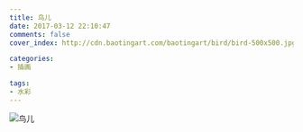 ```yaml
---
title: 鸟儿
date: 2017-03-12 22:10:47
comments: false
cover_index: http://cdn.baotingart.com/baotingart/bird/bird-500x500.jpg

categories:
- 插画

tags:
- 水彩
---
```


![鸟儿](http://cdn.baotingart.com/baotingart/bird/bird-960.jpg)
